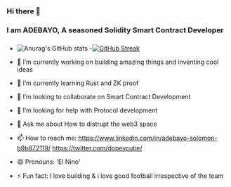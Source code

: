 ### Hi there 👋
### I am ADEBAYO, A seasoned  Solidity Smart Contract Developer
### 

- ![Anurag's GitHub stats](https://github-readme-stats.vercel.app/api?username=olajuwon74&show_icons=true&theme=radical) 
-[![GitHub Streak](https://github-readme-streak-stats.herokuapp.com/?user=olajuwon74&theme=dark)](https://git.io/streak-stats)

- 🔭 I’m currently working on building amazing things and inventing cool ideas
- 🌱 I’m currently learning Rust and ZK proof
- 👯 I’m looking to collaborate on Smart Contract Development
- 🤔 I’m looking for help with Protocol development
- 💬 Ask me about How to distrupt the web3 space 
- 📫 How to reach me: https://www.linkedin.com/in/adebayo-solomon-b9b872119/      https://twitter.com/dopeycutie/
- 😄 Pronouns: 'El Nino'
- ⚡ Fun fact: I love building & i love good football irrespective of the team
<!--
**olajuwon74/olajuwon** is a ✨ _special_ ✨ repository because its `README.md` (this file) appears on your GitHub profile.

Here are some ideas to get you started:

- 🔭 I’m currently working on Staking...
- 🌱 I’m currently learning ZK...
- 👯 I’m looking to collaborate on ...
- 🤔 I’m looking for help with ...
- 💬 Ask me about ...
- 📫 How to reach me: ...
- 😄 Pronouns: ...
- ⚡ Fun fact: ...
-->
